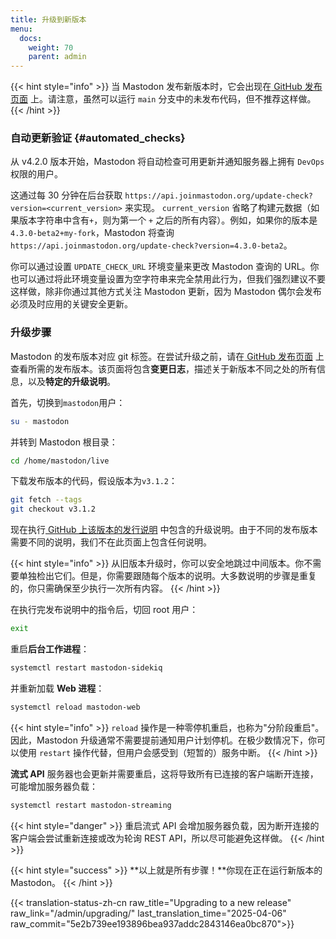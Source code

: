 ```yaml
---
title: 升级到新版本
menu:
  docs:
    weight: 70
    parent: admin
---
```


{{< hint style="info" >}}
当 Mastodon 发布新版本时，它会出现在[ GitHub 发布页面](https://github.com/mastodon/mastodon/releases) 上。请注意，虽然可以运行 `main` 分支中的未发布代码，但不推荐这样做。
{{< /hint >}}

### 自动更新验证 {#automated_checks}

从 v4.2.0 版本开始，Mastodon 将自动检查可用更新并通知服务器上拥有 `DevOps` 权限的用户。

这通过每 30 分钟在后台获取 `https://api.joinmastodon.org/update-check?version=<current_version>` 来实现。 `current_version` 省略了构建元数据（如果版本字符串中含有`+`，则为第一个 `+` 之后的所有内容）。例如，如果你的版本是 `4.3.0-beta2+my-fork`，Mastodon 将查询 `https://api.joinmastodon.org/update-check?version=4.3.0-beta2`。

你可以通过设置 `UPDATE_CHECK_URL` 环境变量来更改 Mastodon 查询的 URL。你也可以通过将此环境变量设置为空字符串来完全禁用此行为，但我们强烈建议不要这样做，除非你通过其他方式关注 Mastodon 更新，因为 Mastodon 偶尔会发布必须及时应用的关键安全更新。

### 升级步骤

Mastodon 的发布版本对应 git 标签。在尝试升级之前，请在[ GitHub 发布页面](https://github.com/mastodon/mastodon/releases) 上查看所需的发布版本。该页面将包含**变更日志**，描述关于新版本不同之处的所有信息，以及**特定的升级说明**。

首先，切换到`mastodon`用户：

```bash
su - mastodon
```

并转到 Mastodon 根目录：

```bash
cd /home/mastodon/live
```

下载发布版本的代码，假设版本为`v3.1.2`：

```bash
git fetch --tags
git checkout v3.1.2
```

现在执行[ GitHub 上该版本的发行说明](https://github.com/mastodon/mastodon/releases) 中包含的升级说明。由于不同的发布版本需要不同的说明，我们不在此页面上包含任何说明。

{{< hint style="info" >}}
从旧版本升级时，你可以安全地跳过中间版本。你不需要单独检出它们。但是，你需要跟随每个版本的说明。大多数说明的步骤是重复的，你只需确保至少执行一次所有内容。
{{< /hint >}}

在执行完发布说明中的指令后，切回 root 用户：

```bash
exit
```

重启**后台工作进程**：

```bash
systemctl restart mastodon-sidekiq
```

并重新加载 **Web 进程**：

```bash
systemctl reload mastodon-web
```

{{< hint style="info" >}}
`reload` 操作是一种零停机重启，也称为"分阶段重启"。因此，Mastodon 升级通常不需要提前通知用户计划停机。在极少数情况下，你可以使用 `restart` 操作代替，但用户会感受到（短暂的）服务中断。
{{< /hint >}}

**流式 API** 服务器也会更新并需要重启，这将导致所有已连接的客户端断开连接，可能增加服务器负载：

```bash
systemctl restart mastodon-streaming
```

{{< hint style="danger" >}}
重启流式 API 会增加服务器负载，因为断开连接的客户端会尝试重新连接或改为轮询 REST API，所以尽可能避免这样做。
{{< /hint >}}

{{< hint style="success" >}}
**以上就是所有步骤！**你现在正在运行新版本的 Mastodon。
{{< /hint >}}

{{< translation-status-zh-cn raw_title="Upgrading to a new release" raw_link="/admin/upgrading/" last_translation_time="2025-04-06" raw_commit="5e2b739ee193896bea937addc2843146ea0bc870">}}
